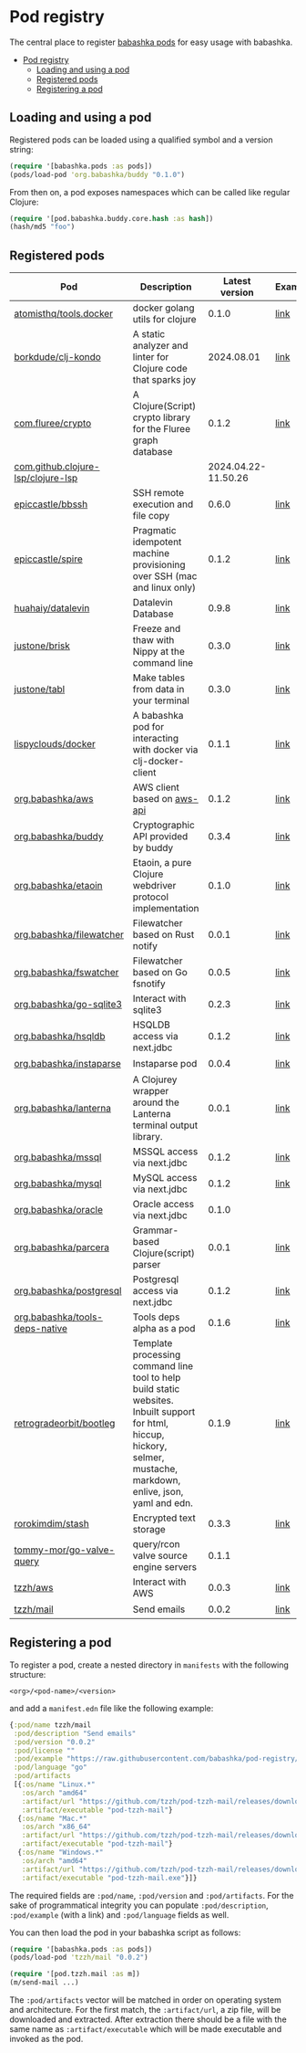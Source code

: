 # Pod registry

The central place to register [babashka pods](https://github.com/babashka/pods) for easy usage with babashka.

- [Pod registry](#pod-registry)
  - [Loading and using a pod](#loading-and-using-a-pod)
  - [Registered pods](#registered-pods)
  - [Registering a pod](#registering-a-pod)

## Loading and using a pod

Registered pods can be loaded using a qualified symbol and a version string:

```clojure
(require '[babashka.pods :as pods])
(pods/load-pod 'org.babashka/buddy "0.1.0")
```

From then on, a pod exposes namespaces which can be called like regular Clojure:

```clojure
(require '[pod.babashka.buddy.core.hash :as hash])
(hash/md5 "foo")
```

## Registered pods

| Pod | Description | Latest version | Example | Language |
| --- | --- | --- | --- | --- |
| [atomisthq/tools.docker](https://github.com/atomisthq/pod-atomisthq-tools.docker) | docker golang utils for clojure | 0.1.0 | [link](https://raw.githubusercontent.com/atomisthq/pod-atomisthq-tools.docker/main/dev/user.clj) | [<img src="https://go.dev/blog/go-brand/Go-Logo/SVG/Go-Logo_Blue.svg" alt="golang" width="24" height="24">](https://golang.org/) |
| [borkdude/clj-kondo](https://github.com/clj-kondo/clj-kondo) | A static analyzer and linter for Clojure code that sparks joy | 2024.08.01 | [link](examples/clj-kondo.clj) | [<img src="https://upload.wikimedia.org/wikipedia/commons/5/5d/Clojure_logo.svg" alt="clojure" width="24" height="24">](https://clojure.org/) |
| [com.fluree/crypto](https://github.com/fluree/pod-fluree-crypto) | A Clojure(Script) crypto library for the Fluree graph database | 0.1.2 | [link](examples/fluree-crypto.clj) | [<img src="https://upload.wikimedia.org/wikipedia/commons/5/5d/Clojure_logo.svg" alt="clojure" width="24" height="24">](https://clojure.org/) |
| [com.github.clojure-lsp/clojure-lsp](https://github.com/clojure-lsp/clojure-lsp) |  | 2024.04.22-11.50.26 |  | null |
| [epiccastle/bbssh](https://github.com/epiccastle/bbssh) | SSH remote execution and file copy | 0.6.0 | [link](examples/bbssh.clj) | [<img src="https://upload.wikimedia.org/wikipedia/commons/5/5d/Clojure_logo.svg" alt="clojure" width="24" height="24">](https://clojure.org/) |
| [epiccastle/spire](https://github.com/epiccastle/spire) | Pragmatic idempotent machine provisioning over SSH (mac and linux only) | 0.1.2 | [link](examples/spire.clj) | [<img src="https://upload.wikimedia.org/wikipedia/commons/5/5d/Clojure_logo.svg" alt="clojure" width="24" height="24">](https://clojure.org/) |
| [huahaiy/datalevin](https://github.com/juji-io/datalevin) | Datalevin Database | 0.9.8 | [link](examples/datalevin.clj) | [<img src="https://upload.wikimedia.org/wikipedia/commons/5/5d/Clojure_logo.svg" alt="clojure" width="24" height="24">](https://clojure.org/) |
| [justone/brisk](https://github.com/justone/brisk) | Freeze and thaw with Nippy at the command line | 0.3.0 | [link](examples/brisk.clj) | [<img src="https://upload.wikimedia.org/wikipedia/commons/5/5d/Clojure_logo.svg" alt="clojure" width="24" height="24">](https://clojure.org/) |
| [justone/tabl](https://github.com/justone/tabl) | Make tables from data in your terminal | 0.3.0 | [link](examples/tabl.clj) | [<img src="https://upload.wikimedia.org/wikipedia/commons/5/5d/Clojure_logo.svg" alt="clojure" width="24" height="24">](https://clojure.org/) |
| [lispyclouds/docker](https://github.com/lispyclouds/pod-lispyclouds-docker) | A babashka pod for interacting with docker via clj-docker-client | 0.1.1 | [link](examples/docker.clj) | [<img src="https://upload.wikimedia.org/wikipedia/commons/5/5d/Clojure_logo.svg" alt="clojure" width="24" height="24">](https://clojure.org/) |
| [org.babashka/aws](https://github.com/babashka/pod-babashka-aws) | AWS client based on [aws-api](https://github.com/cognitect-labs/aws-api) | 0.1.2 | [link](examples/aws.clj) | [<img src="https://upload.wikimedia.org/wikipedia/commons/5/5d/Clojure_logo.svg" alt="clojure" width="24" height="24">](https://clojure.org/) |
| [org.babashka/buddy](https://github.com/babashka/pod-babashka-buddy) | Cryptographic API provided by buddy | 0.3.4 | [link](examples/buddy.clj) | [<img src="https://upload.wikimedia.org/wikipedia/commons/5/5d/Clojure_logo.svg" alt="clojure" width="24" height="24">](https://clojure.org/) |
| [org.babashka/etaoin](https://github.com/babashka/pod-babashka-etaoin) | Etaoin, a pure Clojure webdriver protocol implementation | 0.1.0 | [link](examples/etaoin.clj) | [<img src="https://upload.wikimedia.org/wikipedia/commons/5/5d/Clojure_logo.svg" alt="clojure" width="24" height="24">](https://clojure.org/) |
| [org.babashka/filewatcher](https://github.com/babashka/pod-babashka-filewatcher) | Filewatcher based on Rust notify | 0.0.1 | [link](examples/filewatcher.clj) | [<img src="https://upload.wikimedia.org/wikipedia/commons/d/d5/Rust_programming_language_black_logo.svg" alt="rust" width="24" height="24">](https://www.rust-lang.org/) |
| [org.babashka/fswatcher](https://github.com/babashka/pod-babashka-fswatcher) | Filewatcher based on Go fsnotify | 0.0.5 | [link](examples/fswatcher.clj) | [<img src="https://go.dev/blog/go-brand/Go-Logo/SVG/Go-Logo_Blue.svg" alt="golang" width="24" height="24">](https://golang.org/) |
| [org.babashka/go-sqlite3](https://github.com/babashka/pod-babashka-go-sqlite3) | Interact with sqlite3 | 0.2.3 | [link](examples/go_sqlite3.clj) | [<img src="https://go.dev/blog/go-brand/Go-Logo/SVG/Go-Logo_Blue.svg" alt="golang" width="24" height="24">](https://golang.org/) |
| [org.babashka/hsqldb](https://github.com/babashka/babashka-sql-pods) | HSQLDB access via next.jdbc | 0.1.2 | [link](examples/hsqldb.clj) | [<img src="https://upload.wikimedia.org/wikipedia/commons/5/5d/Clojure_logo.svg" alt="clojure" width="24" height="24">](https://clojure.org/) |
| [org.babashka/instaparse](https://github.com/babashka/pod-babashka-instaparse) | Instaparse pod | 0.0.4 | [link](examples/instaparse.clj) | [<img src="https://upload.wikimedia.org/wikipedia/commons/5/5d/Clojure_logo.svg" alt="clojure" width="24" height="24">](https://clojure.org/) |
| [org.babashka/lanterna](https://github.com/babashka/pod-babashka-lanterna) | A Clojurey wrapper around the Lanterna terminal output library. | 0.0.1 | [link](examples/lanterna.clj) | [<img src="https://upload.wikimedia.org/wikipedia/commons/5/5d/Clojure_logo.svg" alt="clojure" width="24" height="24">](https://clojure.org/) |
| [org.babashka/mssql](https://github.com/babashka/babashka-sql-pods) | MSSQL access via next.jdbc | 0.1.2 | [link](examples/hsqldb.clj) | [<img src="https://upload.wikimedia.org/wikipedia/commons/5/5d/Clojure_logo.svg" alt="clojure" width="24" height="24">](https://clojure.org/) |
| [org.babashka/mysql](https://github.com/babashka/babashka-sql-pods) | MySQL access via next.jdbc | 0.1.2 | [link](examples/mysql.clj) | [<img src="https://upload.wikimedia.org/wikipedia/commons/5/5d/Clojure_logo.svg" alt="clojure" width="24" height="24">](https://clojure.org/) |
| [org.babashka/oracle](https://github.com/babashka/babashka-sql-pods) | Oracle access via next.jdbc | 0.1.0 |  | [<img src="https://upload.wikimedia.org/wikipedia/commons/5/5d/Clojure_logo.svg" alt="clojure" width="24" height="24">](https://clojure.org/) |
| [org.babashka/parcera](https://github.com/babashka/pod-babashka-parcera) | Grammar-based Clojure(script) parser	 | 0.0.1 | [link](examples/parcera.clj) | [<img src="https://upload.wikimedia.org/wikipedia/commons/5/5d/Clojure_logo.svg" alt="clojure" width="24" height="24">](https://clojure.org/) |
| [org.babashka/postgresql](https://github.com/babashka/babashka-sql-pods) | Postgresql access via next.jdbc | 0.1.2 | [link](examples/postgresql.clj) | [<img src="https://upload.wikimedia.org/wikipedia/commons/5/5d/Clojure_logo.svg" alt="clojure" width="24" height="24">](https://clojure.org/) |
| [org.babashka/tools-deps-native](https://github.com/babashka/tools-deps-native) | Tools deps alpha as a pod	 | 0.1.6 | [link](examples/tools-deps-native.clj) | [<img src="https://upload.wikimedia.org/wikipedia/commons/5/5d/Clojure_logo.svg" alt="clojure" width="24" height="24">](https://clojure.org/) |
| [retrogradeorbit/bootleg](https://github.com/retrogradeorbit/bootleg) | Template processing command line tool to help build static websites. Inbuilt support for html, hiccup, hickory, selmer, mustache, markdown, enlive, json, yaml and edn. | 0.1.9 | [link](examples/bootleg.clj) | [<img src="https://upload.wikimedia.org/wikipedia/commons/5/5d/Clojure_logo.svg" alt="clojure" width="24" height="24">](https://clojure.org/) |
| [rorokimdim/stash](https://github.com/rorokimdim/stash) | Encrypted text storage | 0.3.3 | [link](examples/stash.clj) | [<img src="https://upload.wikimedia.org/wikipedia/commons/1/1c/Haskell-Logo.svg" alt="haskell" width="24" height="24">](https://haskell.org/) |
| [tommy-mor/go-valve-query](https://github.com/tommy-mor/go-valve-query) | query/rcon valve source engine servers | 0.1.1 |  | [<img src="https://go.dev/blog/go-brand/Go-Logo/SVG/Go-Logo_Blue.svg" alt="golang" width="24" height="24">](https://golang.org/) |
| [tzzh/aws](https://github.com/tzzh/pod-tzzh-aws) | Interact with AWS | 0.0.3 | [link](examples/tzzh_aws.clj) | [<img src="https://go.dev/blog/go-brand/Go-Logo/SVG/Go-Logo_Blue.svg" alt="golang" width="24" height="24">](https://golang.org/) |
| [tzzh/mail](https://github.com/tzzh/pod-tzzh-mail) | Send emails | 0.0.2 | [link](examples/tzzh_mail.clj) | [<img src="https://go.dev/blog/go-brand/Go-Logo/SVG/Go-Logo_Blue.svg" alt="golang" width="24" height="24">](https://golang.org/) |

## Registering a pod

To register a pod, create a nested directory in `manifests` with the following structure:

```
<org>/<pod-name>/<version>
```

and add a `manifest.edn` file like the following example:

```clojure
{:pod/name tzzh/mail
 :pod/description "Send emails"
 :pod/version "0.0.2"
 :pod/license ""
 :pod/example "https://raw.githubusercontent.com/babashka/pod-registry/master/examples/tzzh_mail.clj"
 :pod/language "go"
 :pod/artifacts
 [{:os/name "Linux.*"
   :os/arch "amd64"
   :artifact/url "https://github.com/tzzh/pod-tzzh-mail/releases/download/v0.0.2/pod-tzzh-mail_0.0.2_Linux_x86_64.zip"
   :artifact/executable "pod-tzzh-mail"}
  {:os/name "Mac.*"
   :os/arch "x86_64"
   :artifact/url "https://github.com/tzzh/pod-tzzh-mail/releases/download/v0.0.2/pod-tzzh-mail_0.0.2_Darwin_x86_64.zip"
   :artifact/executable "pod-tzzh-mail"}
  {:os/name "Windows.*"
   :os/arch "amd64"
   :artifact/url "https://github.com/tzzh/pod-tzzh-mail/releases/download/v0.0.2/pod-tzzh-mail_0.0.2_Windows_x86_64.zip"
   :artifact/executable "pod-tzzh-mail.exe"}]}
```

The required fields are `:pod/name`, `:pod/version` and `:pod/artifacts`. For the sake of programmatical integrity you can populate `:pod/description`, `:pod/example` (with a link) and `:pod/language` fields as well.

You can then load the pod in your babashka script as follows:

```clojure
(require '[babashka.pods :as pods])
(pods/load-pod 'tzzh/mail "0.0.2")

(require '[pod.tzzh.mail :as m])
(m/send-mail ...)
```

The `:pod/artifacts` vector will be matched in order on operating system and
architecture. For the first match, the `:artifact/url`, a zip file, will be
downloaded and extracted. After extraction there should be a file with the same
name as `:artifact/executable` which will be made executable and invoked as the
pod.
